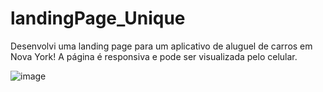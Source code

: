 # landingPage_Unique

Desenvolvi uma landing page para um aplicativo de aluguel de carros em Nova York! A página é responsiva e pode ser visualizada pelo celular.

![image](https://github.com/user-attachments/assets/1021f0e9-4511-4e35-9172-de99fc01493f)
